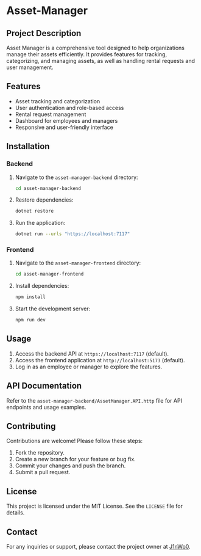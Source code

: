 # Asset-Manager

## Project Description
Asset Manager is a comprehensive tool designed to help organizations manage their assets efficiently. It provides features for tracking, categorizing, and managing assets, as well as handling rental requests and user management.

## Features
- Asset tracking and categorization
- User authentication and role-based access
- Rental request management
- Dashboard for employees and managers
- Responsive and user-friendly interface

## Installation
### Backend
1. Navigate to the `asset-manager-backend` directory:
   ```bash
   cd asset-manager-backend
   ```
2. Restore dependencies:
   ```bash
   dotnet restore
   ```
3. Run the application:
   ```bash
   dotnet run --urls "https://localhost:7117"
   ```

### Frontend
1. Navigate to the `asset-manager-frontend` directory:
   ```bash
   cd asset-manager-frontend
   ```
2. Install dependencies:
   ```bash
   npm install
   ```
3. Start the development server:
   ```bash
   npm run dev
   ```

## Usage
1. Access the backend API at `https://localhost:7117` (default).
2. Access the frontend application at `http://localhost:5173` (default).
3. Log in as an employee or manager to explore the features.

## API Documentation
Refer to the `asset-manager-backend/AssetManager.API.http` file for API endpoints and usage examples.

## Contributing
Contributions are welcome! Please follow these steps:
1. Fork the repository.
2. Create a new branch for your feature or bug fix.
3. Commit your changes and push the branch.
4. Submit a pull request.

## License
This project is licensed under the MIT License. See the `LICENSE` file for details.

## Contact
For any inquiries or support, please contact the project owner at [J1nWo0](https://github.com/J1nWo0).